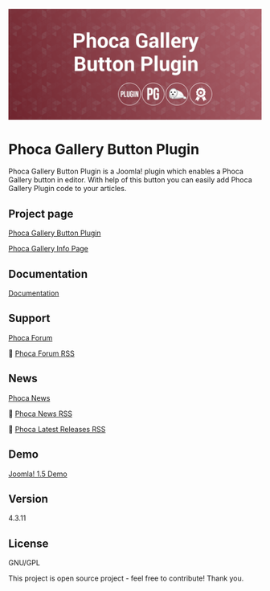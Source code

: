



![Phoca Gallery Button Plugin](https://github.com/PhocaCz/PhocaGalleryButtonPlugin/blob/master/phocagallery.png)

# Phoca Gallery Button Plugin



Phoca Gallery Button Plugin is a Joomla! plugin which enables a Phoca Gallery button in editor. With help of this button you can easily add Phoca Gallery Plugin code to your articles.



## Project page

[Phoca Gallery Button Plugin](https://www.phoca.cz/phocagallery-button)

[Phoca Gallery Info Page](https://www.phoca.cz/project/phocagallery-joomla-gallery)



## Documentation

[Documentation](https://www.phoca.cz/documentation/category/59-phoca-gallery-button-plugin)



## Support

[Phoca Forum](https://www.phoca.cz/forum)

:bell: [Phoca Forum RSS](https://www.phoca.cz/forum/app.php/feed)



## News

[Phoca News](https://www.phoca.cz/news)

:bell: [Phoca News RSS](https://www.phoca.cz/news?format=feed&type=rss)

:bell: [Phoca Latest Releases RSS](https://www.phoca.cz/download/feed/111?format=feed&type=rss)



## Demo

[Joomla! 1.5 Demo](https://www.phoca.cz/demo/)



## Version

4.3.11



## License

GNU/GPL



This project is open source project - feel free to contribute! Thank you.
